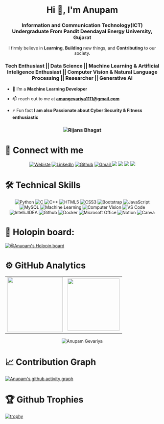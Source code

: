
<h1 align="center">Hi 👋, I'm Anupam  </h1>
<h3 align="center">Information and Communication Technology(ICT) Undergraduate From Pandit Deendayal Energy University, Gujarat</h3>

<p align="center"> I firmly believe in <b>Learning</b>, <b>Building</b> new things, and <b>Contributing</b> to our society.</p>

<h3 align="center">Tech Enthusiast || Data Science || Machine Learning & Artificial Inteligence Enthusiast || Computer Vision & Natural Language Processing || Researcher || Generative AI </h3> 


- 🌱 I’m a **Machine Learning Developer** 

- 📫 reach out to me at **amangevariya1111@gmail.com**

- ⚡ Fun fact **I am also Passionate about Cyber Security & Fitness enthusiastic**

<h3><p align="center"> <img src="https://komarev.com/ghpvc/?username=Anupam1612&label=Profile%20views&color=6805D3&style=flat" alt="Rijans Bhagat" /> </p></h3>

# 🤝 Connect with me

<div align="center">
<a href="" target="_blank"><img alt="Webiste" src="https://img.shields.io/badge/website-000000?style=for-the-badge&logo=About.me&logoColor=white" /></a>
<a href="https://www.linkedin.com/in/anupam1612/" target="_blank"><img alt="LinkedIn" src="https://img.shields.io/badge/linkedin%20-%230077B5.svg?&style=for-the-badge&logo=linkedin&logoColor=white" /></a>
<a href="https://github.com/Anupam1612" target="_blank"><img alt="Github" src="https://img.shields.io/badge/GitHub-100000?style=for-the-badge&logo=github&logoColor=white"/></a>
<a href="mailto:amangevariya1111@gmail.com"><img  alt="Gmail" src="https://img.shields.io/badge/Gmail-D14836?style=for-the-badge&logo=gmail&logoColor=white" />
<a href="https://twitter.com/Anupam16270046" target="_blank"><img src="https://img.shields.io/badge/twitter-%2300acee.svg?&style=for-the-badge&logo=twitter&logoColor=white&alt=twitter" /></a>
<a href="" target="_blank"><img src="https://img.shields.io/badge/Telegram-2CA5E0?style=for-the-badge&logo=telegram&logoColor=white"/></a> 
<!-- <a href="https://www.instagram.com/r458_fireflies/" target="_blank"><img src="https://img.shields.io/badge/instagram-%23000000.svg?&style=for-the-badge&logo=instagram&logoColor=white alt=instagram"/></a>  -->
<a href="https://medium.com/@amangevariya1111" target="_blank"><img src="https://img.shields.io/badge/Medium-2962FF?style=for-the-badge&logo=Medium&logoColor=white"/></a>
<a href="https://www.credly.com/users/anupamkumar-gevariya/" target="_blank"><img src="https://img.shields.io/badge/Credly-FF6B00.svg?style=for-the-badge&logo=Credly&logoColor=white"/></a>
</div>


# 🛠️ Technical Skills

<p align="center"> 
 <img alt="Python" src="https://img.shields.io/badge/python-%23ED8B00.svg?&style=for-the-badge&logo=python&logoColor=white" />
 <img alt="C" src="https://img.shields.io/badge/c-%2300599C.svg?&style=for-the-badge&logo=c&logoColor=white" />
 <img alt="C++" src="https://img.shields.io/badge/c++-%2300599C.svg?&style=for-the-badge&logo=c%2B%2B&ogoColor=white" />
 <img alt="HTML5" src="https://img.shields.io/badge/html5-%23E34F26.svg?&style=for-the-badge&logo=html5&logoColor=white" />
 <img alt="CSS3" src="https://img.shields.io/badge/css3-%231572B6.svg?&style=for-the-badge&logo=css3&logoColor=white" />
 <img alt="Bootstrap" src="https://img.shields.io/badge/bootstrap-%23563D7C.svg?style=for-the-badge&logo=bootstrap&logoColor=white" />
<!--  <img alt="TailwindCSS" src="https://img.shields.io/badge/-Tailwindcss-563D7C?style=for-the-badge&logo=tailwindcss"/> -->
 <img alt="JavaScript" src="https://img.shields.io/badge/javascript-%23323330.svg?&style=for-the-badge&logo=javascript&logoColor=%23F7DF1E"/>
<!--  <img alt="TypeScript" src="https://img.shields.io/badge/-TypeScript-black?style=for-the-badge&logo=typescript"/> -->
<!--  <img alt="React" src="https://img.shields.io/badge/react-%2320232a.svg?style=for-the-badge&logo=react&logoColor=%2361DAFB"/> -->
<!--  <img alt="Nodejs" src="https://img.shields.io/badge/-Nodejs-black?style=for-the-badge&logo=Node.js"/> -->
<!--  <img alt="ExpressJS" src="https://img.shields.io/badge/Express.js-404D59?style=for-the-badge"/> -->
<!--  <img alt="MongoDB" src="https://img.shields.io/badge/-MongoDB-black?style=for-the-badge&logo=mongodb"/> -->
 <img alt="MySQL" src="https://img.shields.io/badge/-MySQL-black?style=for-the-badge&logo=mysql"/>
 <img alt="Machine Learning" src="https://img.shields.io/badge/machinelearning-%23ED8B00.svg?&style=for-the-badge&logo=ml&logoColor=white"/>
 <img alt="Computer Vision" src="https://img.shields.io/badge/computervision-%23ED8B00.svg?&style=for-the-badge&logo=cv&logoColor=white"/>
 <img alt="VS Code" src="https://img.shields.io/badge/Visual_Studio_Code-0078D4?style=for-the-badge&logo=visual%20studio%20code&logoColor=white" />
<!--  <img alt="Replit" src="https://img.shields.io/badge/Replit-DD1200?style=for-the-badge&logo=Replit&logoColor=white"  -->
 <img alt="IntelliJIDEA" src="https://img.shields.io/badge/IntelliJIDEA-000000.svg?style=for-the-badge&logo=intellij-idea&logoColor=white" /> 
 <img alt="Github" src="https://img.shields.io/badge/-GitHub-181717?style=for-the-badge&logo=github" /> 
 <img alt="Docker" src="https://img.shields.io/badge/-Docker-black?style=for-the-badge&logo=docker" /> 
 <img alt="Microsoft Office" src="https://img.shields.io/badge/Microsoft_Office-D83B01?style=for-the-badge&logo=microsoft-office&logoColor=white" />
 <img alt="Notion" src="https://img.shields.io/badge/Notion-%23000000.svg?style=for-the-badge&logo=notion&logoColor=white"/>
 <img alt="Canva" src="https://img.shields.io/badge/Canva-00C4CC.svg?style=for-the-badge&logo=Canva&logoColor=white"/>
</p>

# 🐉 Holopin board:

[![@Anupam's Holopin board](https://holopin.me/anupam1612)](https://www.holopin.io/@anupam1612)

# ⚙️ GitHub Analytics
  
<table align="center">
  <tr>
<td><img height="180px" src="https://github-readme-stats.vercel.app/api?username=Anupam1612&show_icons=true&theme=dark" />
    <td><img height="170px" src="https://github-readme-stats.vercel.app/api/top-langs/?username=Anupam1612&layout=compact&theme=dark" /></td>
  </tr>
</table>

<div align="center">
<p><img align="center" src="https://github-readme-streak-stats.herokuapp.com/?user=Anupam1612&layout=compact&theme=dark" alt="Anupam Gevariya"/></p>
  </div>

# 📈 Contribution Graph  

 [![Anupam's github activity graph](https://github-readme-activity-graph.vercel.app/graph?username=Anupam1612&custom_title=This%20is%20a%20title&hide_border=true)](https://github.com/Anupam1612/github-readme-activity-graph)
 
# 🏆 Github Trophies

[![trophy](https://github-profile-trophy.vercel.app/?username=Anupam1612&row=1)](https://github.com/Anupam1612/github-profile-trophy)

<!--
**Anupam1612/Anupam1612** is a ✨ _special_ ✨ repository because its `README.md` (this file) appears on your GitHub profile.

Here are some ideas to get you started:

- 🔭 I’m currently working on ...
- 🌱 I’m currently learning ...
- 👯 I’m looking to collaborate on ...
- 🤔 I’m looking for help with ...
- 💬 Ask me about ...
- 📫 How to reach me: ...
- 😄 Pronouns: ...
- ⚡ Fun fact: ...
-->
